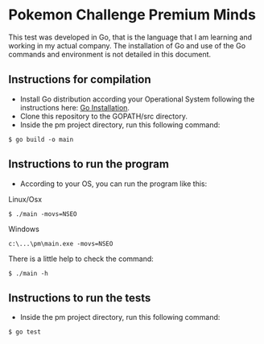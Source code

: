 # Pokemon Challenge Premium Minds

This test was developed in Go, that is the language that I am learning and working in my actual company.
The installation of Go and use of the Go commands and environment is not detailed in this document.


## Instructions for compilation

 - Install Go distribution according your Operational System following the instructions here: [Go Installation](https://golang.org/doc/install).
 - Clone this repository to the GOPATH/src directory.
 - Inside the pm project directory, run this following command:

```
$ go build -o main
```

## Instructions to run the program

 - According to your OS, you can run the program like this:

Linux/Osx
```
$ ./main -movs=NSEO
```
Windows
```
c:\...\pm\main.exe -movs=NSEO
```
There is a little help to check the command:
```
$ ./main -h
```
## Instructions to run the tests

 - Inside the pm project directory, run this following command:

```
$ go test
```